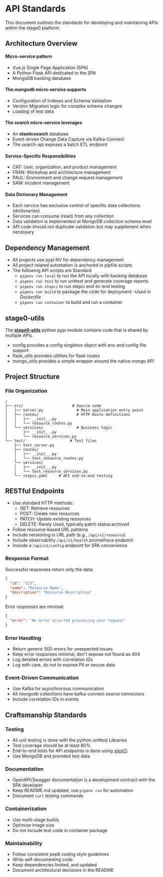 # API Standards

This document outlines the standards for developing and maintaining APIs within the stage0 platform.

## Architecture Overview

#### Micro-service pattern
- Vue.js Single Page Application (SPA) 
- A Python Flask API dedicated to the SPA
- MongoDB backing database

#### The *mongodb* micro-service supports
- Configuration of Indexes and Schema Validation
- Version Migration logic for complex schema changes
- Loading of test data

#### The *search* micro-service leverages
- An **elasticsearch** database
- Event-driven Change Data Capture via Kafka-Connect
- The search-api exposes a batch ETL endpoint

#### Service-Specific Responsibilities
- CAT: User, organization, and product management
- FRAN: Workshop and architecture management
- PAUL: Environment and change request management
- SAM: Incident management

#### Data Dictionary Management
- Each service has exclusive control of specific data collections (dictionaries)
- Services can consume (read) from any collection
- Data validation is implemented at MongoDB collection schema level
- API code should not duplicate validation but may supplement when necessary

## Dependency Management
- All projects use pypi NV for dependency management
- All project related automation is anchored in pipfile scripts
- The following API scripts are Standard
    - ``pipenv run local`` to run the API locally with backing database
    - ``pipenv run test`` to run unittest and generate coverage reports
    - ``pipenv run stepci`` to run stepci end-to-end testing
    - ``pipenv run build`` to package the code for deployment -*Used in Dockerfile*
    - ``pipenv run container`` to build and run a container

## stage0-utils

The **[stage0-utils](https://github.com/agile-learning-institute/stage0-utils)** python pypi module contains code that is shared by multiple APIs. 
- config provides a config singleton object with env and config file support
- flask_utils provides utilities for flask routes
- mongo_utils provides a simple wrapper around the native mongo API

## Project Structure

### File Organization
```
/
├── src/                      # Source code
│   ├── server.py               # Main application entry point
│   ├── routes/                 # HTTP Route definitions
│   │   ├── __init__.py
│   │   └── resource_routes.py
│   └── services/               # Business logic
│       ├── __init__.py
│       └── resource_services.py
└── test/                    # Test files
    ├── test_server.py
    ├── routes/      
    │   ├── __init__.py
    │   └── test_resource_routes.py
    └── services/    
    │   ├── __init__.py
    │   └── test_resource_services.py
    └── stepci.yaml     # API end-to-end testing
```

## RESTful Endpoints
- Use standard HTTP methods:
  - GET: Retrieve resources
  - POST: Create new resources
  - PATCH: Update existing resources
  - DELETE: Rarely Used, typically patch status:archived
- Follow resource-based URL patterns
- Include versioning in URL path (e.g., `/api/v1/resource`)
- Include observability `/api/v1/health` prometheus endpoint
- Include a `/api/v1/config` endpoint for SPA convenience

### Response Format
Successful responses return only the data:
```json
{
  "id": "123",
  "name": "Resource Name",
  "description": "Resource Description"
}
```

Error responses are minimal:
```json
{
  "error": "An error occurred processing your request"
}
```

### Error Handling
- Return generic 500 errors for unexpected issues
- Keep error responses minimal, don't expose not found as 404
- Log detailed errors with correlation IDs
- Log with care, do not to expose PII or secure data

### Event-Driven Communication
- Use Kafka for asynchronous communication
- All mongodb collections have kafka-connect source connectors
- Include correlation IDs in events

## Craftsmanship Standards

### Testing
- All unit testing is done with the python unittest Libraries
- Test coverage should be at least 80%
- End-to-end tests for API endpoints is done using [stepCI](https://github.com/stepci/stepci)
- Use MongoDB and provided test data

### Documentation
- OpenAPI/Swagger documentation is a development contract with the SPA developer
- Keep README.md updated, use ``pipenv run`` for automation
- Document ``curl`` testing commands

### Containerization
- Use multi-stage builds
- Optimize image size
- Do not include test code in container package

### Maintainability
- Follow consistent pep8 coding style guidelines
- Write self-documenting code
- Keep dependencies limited, and updated
- Document architectural decisions in the README 